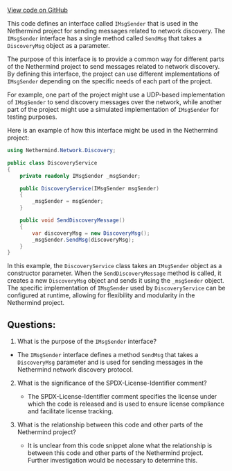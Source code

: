 [View code on GitHub](https://github.com/NethermindEth/nethermind/src/Nethermind/Nethermind.Network.Discovery/IMsgSender.cs)

This code defines an interface called `IMsgSender` that is used in the Nethermind project for sending messages related to network discovery. The `IMsgSender` interface has a single method called `SendMsg` that takes a `DiscoveryMsg` object as a parameter.

The purpose of this interface is to provide a common way for different parts of the Nethermind project to send messages related to network discovery. By defining this interface, the project can use different implementations of `IMsgSender` depending on the specific needs of each part of the project.

For example, one part of the project might use a UDP-based implementation of `IMsgSender` to send discovery messages over the network, while another part of the project might use a simulated implementation of `IMsgSender` for testing purposes.

Here is an example of how this interface might be used in the Nethermind project:

```csharp
using Nethermind.Network.Discovery;

public class DiscoveryService
{
    private readonly IMsgSender _msgSender;

    public DiscoveryService(IMsgSender msgSender)
    {
        _msgSender = msgSender;
    }

    public void SendDiscoveryMessage()
    {
        var discoveryMsg = new DiscoveryMsg();
        _msgSender.SendMsg(discoveryMsg);
    }
}
```

In this example, the `DiscoveryService` class takes an `IMsgSender` object as a constructor parameter. When the `SendDiscoveryMessage` method is called, it creates a new `DiscoveryMsg` object and sends it using the `_msgSender` object. The specific implementation of `IMsgSender` used by `DiscoveryService` can be configured at runtime, allowing for flexibility and modularity in the Nethermind project.
## Questions: 
 1. What is the purpose of the `IMsgSender` interface?
   - The `IMsgSender` interface defines a method `SendMsg` that takes a `DiscoveryMsg` parameter and is used for sending messages in the Nethermind network discovery protocol.

2. What is the significance of the SPDX-License-Identifier comment?
   - The SPDX-License-Identifier comment specifies the license under which the code is released and is used to ensure license compliance and facilitate license tracking.

3. What is the relationship between this code and other parts of the Nethermind project?
   - It is unclear from this code snippet alone what the relationship is between this code and other parts of the Nethermind project. Further investigation would be necessary to determine this.